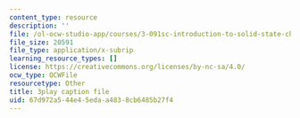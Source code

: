 ```yaml
---
content_type: resource
description: ''
file: /ol-ocw-studio-app/courses/3-091sc-introduction-to-solid-state-chemistry-fall-2010/67d972a544e45edaa4838cb6485b27f4_yg4M2xmY4bs.vtt
file_size: 20591
file_type: application/x-subrip
learning_resource_types: []
license: https://creativecommons.org/licenses/by-nc-sa/4.0/
ocw_type: OCWFile
resourcetype: Other
title: 3play caption file
uid: 67d972a5-44e4-5eda-a483-8cb6485b27f4
---
```

